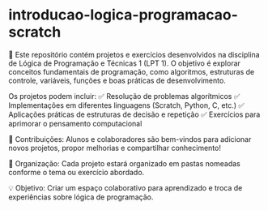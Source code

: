 # introducao-logica-programacao-scratch

🔵 Este repositório contém projetos e exercícios desenvolvidos na disciplina de Lógica de Programação e Técnicas 1 (LPT 1). O objetivo é explorar conceitos fundamentais de programação, como algoritmos, estruturas de controle, variáveis, funções e boas práticas de desenvolvimento.

Os projetos podem incluir:
✅ Resolução de problemas algorítmicos
✅ Implementações em diferentes linguagens (Scratch, Python, C, etc.)
✅ Aplicações práticas de estruturas de decisão e repetição
✅ Exercícios para aprimorar o pensamento computacional

📌 Contribuições: Alunos e colaboradores são bem-vindos para adicionar novos projetos, propor melhorias e compartilhar conhecimento!

📂 Organização:
Cada projeto estará organizado em pastas nomeadas conforme o tema ou exercício abordado.

💡 Objetivo: Criar um espaço colaborativo para aprendizado e troca de experiências sobre lógica de programação.







